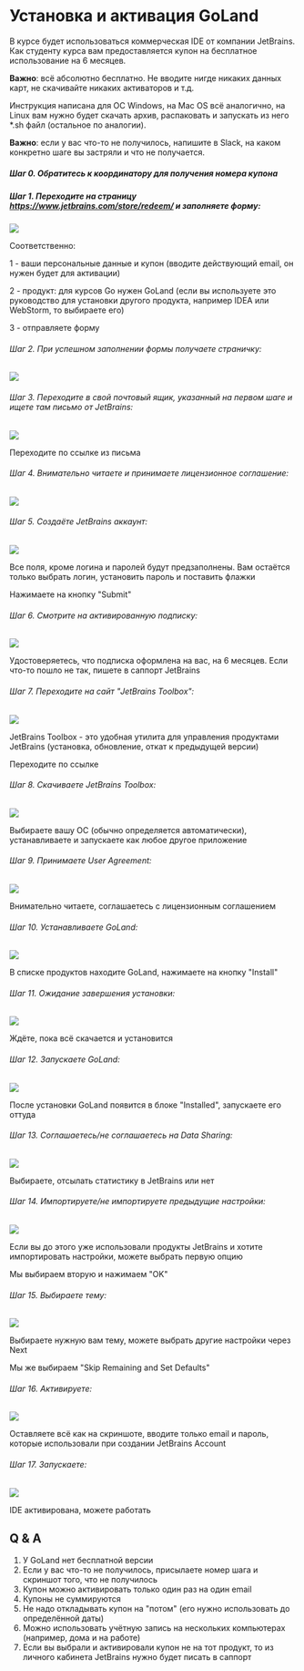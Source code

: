 # Установка и активация GoLand

В курсе будет использоваться коммерческая IDE от компании JetBrains. Как студенту курса вам предоставляется купон на бесплатное использование на 6 месяцев.

**Важно**: всё абсолютно бесплатно. Не вводите нигде никаких данных карт, не скачивайте никаких активаторов и т.д.

Инструкция написана для ОС Windows, на Mac OS всё аналогично, на Linux вам нужно будет скачать архив, распаковать и запускать из него *.sh файл (остальное по аналогии).

**Важно**: если у вас что-то не получилось, напишите в Slack, на каком конкретно шаге вы застряли и что не получается.

##### Шаг 0. Обратитесь к координатору для получения номера купона

##### Шаг 1. Переходите на страницу https://www.jetbrains.com/store/redeem/ и заполняете форму:

![](pic/goland/step1.png)

Соответственно:

1 - ваши персональные данные и купон (вводите действующий email, он нужен будет для активации)

2 - продукт: для курсов Go нужен GoLand (если вы используете это руководство для установки другого продукта, например IDEA или WebStorm, то выбираете его)

3 - отправляете форму

###### Шаг 2. При успешном заполнении формы получаете страничку:

![](pic/goland/step2.png)

###### Шаг 3. Переходите в свой почтовый ящик, указанный на первом шаге и ищете там письмо от JetBrains:

![](pic/goland/step3.png)

Переходите по ссылке из письма

###### Шаг 4. Внимательно читаете и принимаете лицензионное соглашение:

![](pic/goland/step4.png)

###### Шаг 5. Создаёте JetBrains аккаунт:

![](pic/goland/step5.png)

Все поля, кроме логина и паролей будут предзаполнены. Вам остаётся только выбрать логин, установить пароль и поставить флажки

Нажимаете на кнопку "Submit"

###### Шаг 6. Смотрите на активированную подписку:

![](pic/goland/step6.png)

Удостоверяетесь, что подписка оформлена на вас, на 6 месяцев. Если что-то пошло не так, пишете в саппорт JetBrains

###### Шаг 7. Переходите на сайт "JetBrains Toolbox":

![](pic/goland/step7.png)

JetBrains Toolbox - это удобная утилита для управления продуктами JetBrains (установка, обновление, откат к предыдущей версии)

Переходите по ссылке

###### Шаг 8. Скачиваете JetBrains Toolbox:

![](pic/goland/step8.png)

Выбираете вашу ОС (обычно определяется автоматически), устанавливаете и запускаете как любое другое приложение

###### Шаг 9. Принимаете User Agreement:

![](pic/goland/step9.png)

Внимательно читаете, соглашаетесь с лицензионным соглашением

###### Шаг 10. Устанавливаете GoLand:

![](pic/goland/step10.png)

В списке продуктов находите GoLand, нажимаете на кнопку "Install"

###### Шаг 11. Ожидание завершения установки:

![](pic/goland/step11.png)

Ждёте, пока всё скачается и установится

###### Шаг 12. Запускаете GoLand:

![](pic/goland/step12.png)

После установки GoLand появится в блоке "Installed", запускаете его оттуда

###### Шаг 13. Соглашаетесь/не соглашаетесь на Data Sharing:

![](pic/goland/step13.png)

Выбираете, отсылать статистику в JetBrains или нет

###### Шаг 14. Импортируете/не импортируете предыдущие настройки:

![](pic/goland/step14.png)

Если вы до этого уже использовали продукты JetBrains и хотите импортировать настройки, можете выбрать первую опцию

Мы выбираем вторую и нажимаем "OK"

###### Шаг 15. Выбираете тему:

![](pic/goland/step15.png)

Выбираете нужную вам тему, можете выбрать другие настройки через Next

Мы же выбираем "Skip Remaining and Set Defaults"

###### Шаг 16. Активируете:

![](pic/goland/step16.png)

Оставляете всё как на скриншоте, вводите только email и пароль, которые использовали при создании JetBrains Account

###### Шаг 17. Запускаете:

![](pic/goland/step17.png)

IDE активирована, можете работать

## Q & A

1. У GoLand нет бесплатной версии
1. Если у вас что-то не получилось, присылаете номер шага и скриншот того, что не получилось
1. Купон можно активировать только один раз на один email
1. Купоны не суммируются
1. Не надо откладывать купон на "потом" (его нужно использовать до определённой даты)
1. Можно использовать учётную запись на нескольких компьютерах (например, дома и на работе)
1. Если вы выбрали и активировали купон не на тот продукт, то из личного кабинета JetBrains нужно будет писать в саппорт
